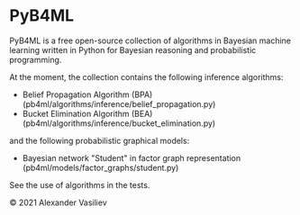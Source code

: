 # PyB4ML
PyB4ML is a free open-source collection of algorithms in Bayesian machine learning written in Python for Bayesian reasoning and probabilistic programming.

At the moment, the collection contains the following inference algorithms:
- Belief Propagation Algorithm (BPA) (pb4ml/algorithms/inference/belief_propagation.py)
- Bucket Elimination Algorithm (BEA) (pb4ml/algorithms/inference/bucket_elimination.py)

and the following probabilistic graphical models:
- Bayesian network "Student" in factor graph representation (pb4ml/models/factor_graphs/student.py)

See the use of algorithms in the tests.

© 2021 Alexander Vasiliev
